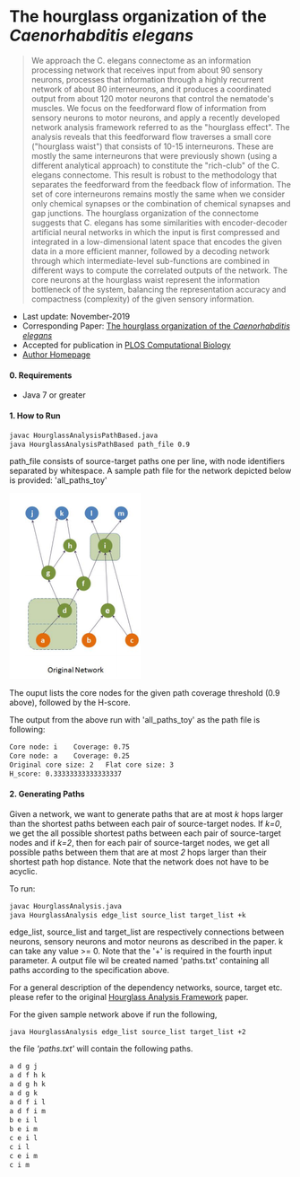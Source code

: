 # The hourglass organization of the _Caenorhabditis elegans_
> We approach the C. elegans connectome as an information processing network that receives input from about 90 sensory neurons, processes that information through a highly recurrent network of about 80 interneurons, and it produces a coordinated output from about 120 motor neurons that control the nematode's muscles. We focus on the feedforward flow of information from sensory neurons to motor neurons, and apply a recently developed network analysis framework referred to as the "hourglass effect". The analysis reveals that this feedforward flow traverses a small core ("hourglass waist") that consists of 10-15 interneurons. These are mostly the same interneurons that were previously shown (using a different analytical approach) to constitute the "rich-club" of the C. elegans connectome. This result is robust to the methodology that separates the feedforward from the feedback flow of information. The set of core interneurons remains mostly the same when we consider only chemical synapses or the combination of chemical synapses and gap junctions. The hourglass organization of the connectome suggests that C. elegans has some similarities with encoder-decoder artificial neural networks in which the input is first compressed and integrated in a low-dimensional latent space that encodes the given data in a more efficient manner, followed by a decoding network through which intermediate-level sub-functions are combined in different ways to compute the correlated outputs of the network. The core neurons at the hourglass waist represent the information bottleneck of the system, balancing the representation accuracy and compactness (complexity) of the given sensory information.


* Last update: November-2019 
* Corresponding Paper: [The hourglass organization of the _Caenorhabditis elegans_](https://www.biorxiv.org/content/biorxiv/early/2019/04/07/600999.full.pdf)
* Accepted for publication in [PLOS Computational Biology](https://journals.plos.org/ploscompbiol)
* [Author Homepage](http://sites.google.com/site/kmsabrin)


#### 0. Requirements

* Java 7 or greater


#### 1. How to Run
```
javac HourglassAnalysisPathBased.java
java HourglassAnalysisPathBased path_file 0.9
```

path_file consists of source-target paths one per line, with node identifiers separated by whitespace. A sample path file for the network depicted below is provided: 'all_paths_toy'

![alt text](sample_in.png)

The ouput lists the core nodes for the given path coverage threshold (0.9 above), followed by the H-score.

The output from the above run with 'all_paths_toy' as the path file is following:

```
Core node: i	Coverage: 0.75
Core node: a	Coverage: 0.25
Original core size: 2	Flat core size: 3
H_score: 0.33333333333333337
```

#### 2. Generating Paths
Given a network, we want to generate paths that are at most _k_ hops larger than the shortest paths between each pair of source-target nodes. If _k=0_, we get the all possible shortest paths between each pair of source-target nodes and if _k=2_, then for each pair of source-target nodes, we get all possible paths between them that are at most _2_ hops larger than their shortest path hop distance. Note that the network does not have to be acyclic. 

To run:
```
javac HourglassAnalysis.java
java HourglassAnalysis edge_list source_list target_list +k
```

edge_list, source_list and target_list are respectively connections between neurons, sensory neurons and motor neurons as described in the paper. k can take any value >= 0. Note that the '+' is required in the fourth input parameter. A output file wil be created named 'paths.txt' containing all paths according to the specification above.

For a general description of the dependency networks, source, target etc. please refer to the original [Hourglass Analysis Framework](https://arxiv.org/pdf/1605.05025.pdf) paper.

For the given sample network above if run the following,
```
java HourglassAnalysis edge_list source_list target_list +2
```
the file _'paths.txt'_ will contain the following paths.
```
a d g j 
a d f h k 
a d g h k 
a d g k 
a d f i l 
a d f i m 
b e i l 
b e i m 
c e i l 
c i l 
c e i m 
c i m 
```
